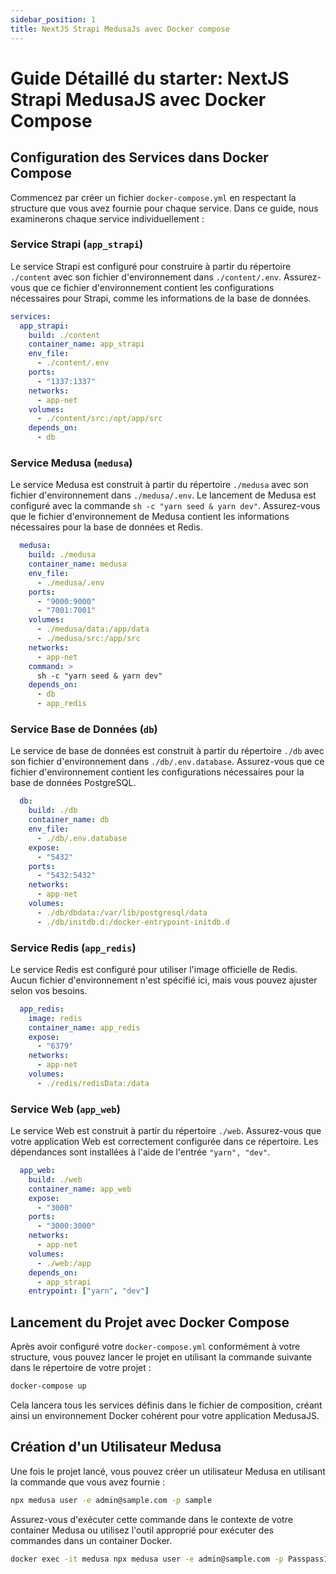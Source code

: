 ```yaml
---
sidebar_position: 1
title: NextJS Strapi MedusaJs avec Docker compose
---
```



# Guide Détaillé du starter: NextJS Strapi MedusaJS avec Docker Compose

 
## Configuration des Services dans Docker Compose

Commencez par créer un fichier `docker-compose.yml` en respectant la structure que vous avez fournie pour chaque service. Dans ce guide, nous examinerons chaque service individuellement :

### Service Strapi (`app_strapi`)

Le service Strapi est configuré pour construire à partir du répertoire `./content` avec son fichier d'environnement dans `./content/.env`. Assurez-vous que ce fichier d'environnement contient les configurations nécessaires pour Strapi, comme les informations de la base de données.

```yaml
services:
  app_strapi:
    build: ./content
    container_name: app_strapi
    env_file:
      - ./content/.env
    ports:
      - "1337:1337"
    networks:
      - app-net
    volumes:
      - ./content/src:/opt/app/src
    depends_on:
      - db
```

### Service Medusa (`medusa`)

Le service Medusa est construit à partir du répertoire `./medusa` avec son fichier d'environnement dans `./medusa/.env`. Le lancement de Medusa est configuré avec la commande `sh -c "yarn seed & yarn dev"`. Assurez-vous que le fichier d'environnement de Medusa contient les informations nécessaires pour la base de données et Redis.

```yaml
  medusa:
    build: ./medusa
    container_name: medusa
    env_file:
      - ./medusa/.env
    ports:
      - "9000:9000"
      - "7001:7001"
    volumes:
      - ./medusa/data:/app/data
      - ./medusa/src:/app/src
    networks:
      - app-net
    command: >
      sh -c "yarn seed & yarn dev"
    depends_on:
      - db
      - app_redis
```

### Service Base de Données (`db`)

Le service de base de données est construit à partir du répertoire `./db` avec son fichier d'environnement dans `./db/.env.database`. Assurez-vous que ce fichier d'environnement contient les configurations nécessaires pour la base de données PostgreSQL.

```yaml
  db:
    build: ./db
    container_name: db
    env_file:
      - ./db/.env.database
    expose:
      - "5432"
    ports:
      - "5432:5432"
    networks:
      - app-net
    volumes:
      - ./db/dbdata:/var/lib/postgresql/data
      - ./db/initdb.d:/docker-entrypoint-initdb.d
```

### Service Redis (`app_redis`)

Le service Redis est configuré pour utiliser l'image officielle de Redis. Aucun fichier d'environnement n'est spécifié ici, mais vous pouvez ajuster selon vos besoins.

```yaml
  app_redis:
    image: redis
    container_name: app_redis
    expose:
      - "6379"
    networks:
      - app-net
    volumes:
      - ./redis/redisData:/data
```

### Service Web (`app_web`)

Le service Web est construit à partir du répertoire `./web`. Assurez-vous que votre application Web est correctement configurée dans ce répertoire. Les dépendances sont installées à l'aide de l'entrée `"yarn", "dev"`.

```yaml
  app_web:
    build: ./web
    container_name: app_web
    expose:
      - "3000"
    ports:
      - "3000:3000"
    networks:
      - app-net
    volumes:
      - ./web:/app
    depends_on:
      - app_strapi
    entrypoint: ["yarn", "dev"]
```

## Lancement du Projet avec Docker Compose

Après avoir configuré votre `docker-compose.yml` conformément à votre structure, vous pouvez lancer le projet en utilisant la commande suivante dans le répertoire de votre projet :

```bash
docker-compose up
```

Cela lancera tous les services définis dans le fichier de composition, créant ainsi un environnement Docker cohérent pour votre application MedusaJS.

## Création d'un Utilisateur Medusa

Une fois le projet lancé, vous pouvez créer un utilisateur Medusa en utilisant la commande que vous avez fournie :

```bash
npx medusa user -e admin@sample.com -p sample
```

Assurez-vous d'exécuter cette commande dans le contexte de votre container Medusa ou utilisez l'outil approprié pour exécuter des commandes dans un container Docker.

```bash
docker exec -it medusa npx medusa user -e admin@sample.com -p Passpass1
```


